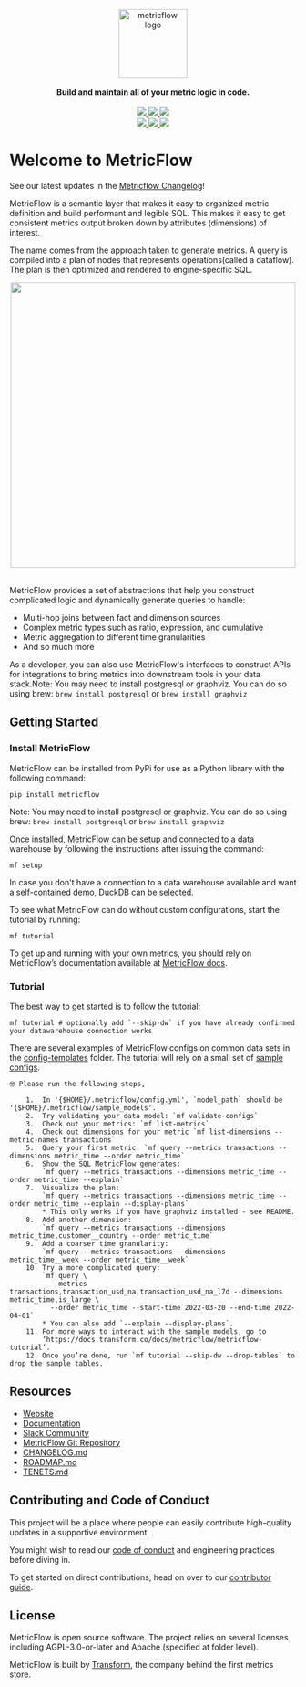 <p align="center">
  <a target="_blank" href="https://transform.co/metricflow">
    <picture>
      <img  alt="metricflow logo" src="https://github.com/transform-data/metricflow/raw/main/assets/MetricFlow_logo.png" width="auto" height="120">
    </picture>
  </a>
  <br /><br />
  <b>Build and maintain all of your metric logic in code.</b>
  <br /><br />
  <a target="_blank" href="https://twitter.com/transformio">
    <img src="https://img.shields.io/twitter/follow/transformio?labelColor=image.png&color=163B36&logo=twitter&style=flat">
  </a>
  <a target="_blank" href="http://community.transform.co/metricflow-signup">
    <img src="https://img.shields.io/badge/Slack-join-163B36">
  </a>
  <a target="_blank" href="https://github.com/transform-data/metricflow">
    <img src="https://img.shields.io/github/stars/transform-data/metricflow?labelColor=image.png&color=163B36&logo=github">
  </a>
  <br />
  <a target="_blank" href="https://github.com/transform-data/metricflow/blob/master/LICENSE">
    <img src="https://img.shields.io/pypi/l/metricflow?color=163B36&logo=AGPL-3.0">
  </a>
  <a target="_blank" href="https://pypi.org/project/metricflow/">
    <img src="https://img.shields.io/pypi/v/metricflow?labelColor=&color=163B36">
  </a>
  <img src="https://img.shields.io/pypi/pyversions/metricflow?labelColor=&color=163B36">
</p>

# Welcome to MetricFlow

See our latest updates in the [Metricflow Changelog](https://github.com/transform-data/metricflow/blob/main/CHANGELOG.md)!

MetricFlow is a semantic layer that makes it easy to organized metric definition and build performant and legible SQL. This makes it easy to get consistent metrics output broken down by attributes (dimensions) of interest.

The name comes from the approach taken to generate metrics. A query is compiled into a plan of nodes that represents operations(called a dataflow). The plan is then optimized and rendered to engine-specific SQL.

<p align="center">
<img src="https://github.com/transform-data/metricflow/raw/main/assets/example_plan.svg" height="500"/>
<br /><br />
</p>

MetricFlow provides a set of abstractions that help you construct complicated logic and dynamically generate queries to handle:

- Multi-hop joins between fact and dimension sources
- Complex metric types such as ratio, expression, and cumulative
- Metric aggregation to different time granularities
- And so much more

As a developer, you can also use MetricFlow's interfaces to construct APIs for integrations to bring metrics into downstream tools in your data stack.Note: You may need to install postgresql or graphviz. You can do so using brew: `brew install postgresql` or `brew install graphviz`

## Getting Started

### Install MetricFlow

MetricFlow can be installed from PyPi for use as a Python library with the following command:

```
pip install metricflow
```

Note: You may need to install postgresql or graphviz. You can do so using brew: `brew install postgresql` or `brew install graphviz`

Once installed, MetricFlow can be setup and connected to a data warehouse by following the instructions after issuing the command:

```
mf setup
```

In case you don't have a connection to a data warehouse available and want a self-contained demo, DuckDB can be selected.

To see what MetricFlow can do without custom configurations, start the tutorial by running:

```
mf tutorial
```

To get up and running with your own metrics, you should rely on MetricFlow’s documentation available at [MetricFlow docs](https://docs.transform.co/docs/metricflow/guides/introduction).

### Tutorial

The best way to get started is to follow the tutorial:

```
mf tutorial # optionally add `--skip-dw` if you have already confirmed your datawarehouse connection works
```

There are several examples of MetricFlow configs on common data sets in the [config-templates](/Users/nicholashandel/repositories/metricflow/config-templates) folder. The tutorial will rely on a small set of [sample configs](/Users/nicholashandel/repositories/metricflow/metricflow/cli/sample_models).

```
🤓 Please run the following steps,

    1.  In '{$HOME}/.metricflow/config.yml', `model_path` should be '{$HOME}/.metricflow/sample_models'.
    2.  Try validating your data model: `mf validate-configs`
    3.  Check out your metrics: `mf list-metrics`
    4.  Check out dimensions for your metric `mf list-dimensions --metric-names transactions`
    5.  Query your first metric: `mf query --metrics transactions --dimensions metric_time --order metric_time`
    6.  Show the SQL MetricFlow generates:
        `mf query --metrics transactions --dimensions metric_time --order metric_time --explain`
    7.  Visualize the plan:
        `mf query --metrics transactions --dimensions metric_time --order metric_time --explain --display-plans`
        * This only works if you have graphviz installed - see README.
    8.  Add another dimension:
        `mf query --metrics transactions --dimensions metric_time,customer__country --order metric_time`
    9.  Add a coarser time granularity:
        `mf query --metrics transactions --dimensions metric_time__week --order metric_time__week`
    10. Try a more complicated query:
        `mf query \
          --metrics transactions,transaction_usd_na,transaction_usd_na_l7d --dimensions metric_time,is_large \
          --order metric_time --start-time 2022-03-20 --end-time 2022-04-01`
        * You can also add `--explain --display-plans`.
    11. For more ways to interact with the sample models, go to
        ‘https://docs.transform.co/docs/metricflow/metricflow-tutorial’.
    12. Once you’re done, run `mf tutorial --skip-dw --drop-tables` to drop the sample tables.
```

## Resources

- [Website](https://transform.co/metricflow)
- [Documentation](https://docs.transform.co/docs/overview/metricflow-overview)
- [Slack Community](https://community.transform.co/metricflow-signup)
- [MetricFlow Git Repository](https://github.com/transform-data/metricflow)
- [CHANGELOG.md](https://github.com/transform-data/metricflow/blob/main/CHANGELOG.md)
- [ROADMAP.md](https://github.com/transform-data/metricflow/blob/main/ROADMAP.md)
- [TENETS.md](https://github.com/transform-data/metricflow/blob/main/TENETS.md)

## Contributing and Code of Conduct

This project will be a place where people can easily contribute high-quality updates in a supportive environment.

You might wish to read our [code of conduct](http://community.transform.co/metricflow-signup) and <LINK> engineering practices </LINK> before diving in.

To get started on direct contributions, head on over to our [contributor guide](https://github.com/transform-data/metricflow/blob/main/CONTRIBUTING.md).

## License

MetricFlow is open source software. The project relies on several licenses including AGPL-3.0-or-later and Apache (specified at folder level).

MetricFlow is built by [Transform](https://transform.co/), the company behind the first metrics store.
